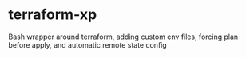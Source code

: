 # terraform-xp
Bash wrapper around terraform, adding custom env files, forcing plan before apply, and automatic remote state config
